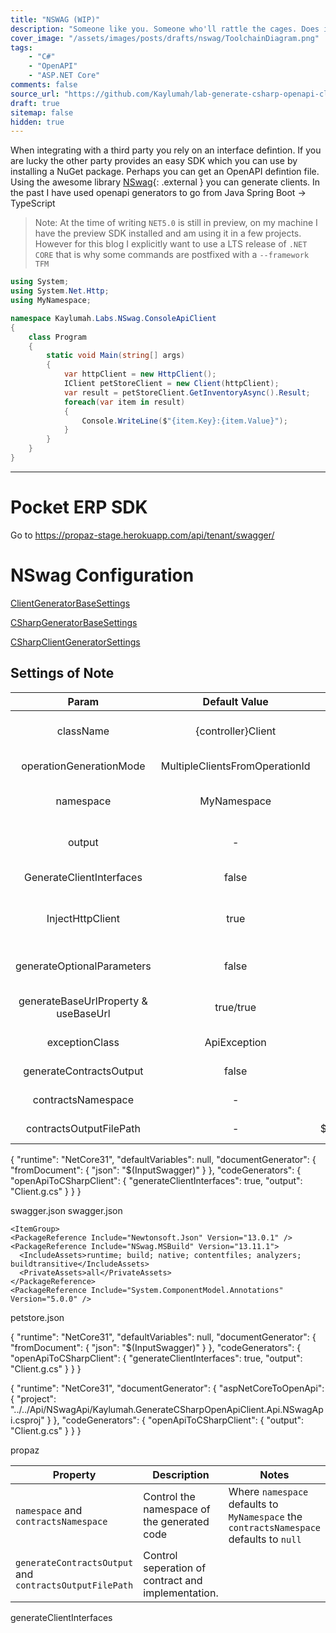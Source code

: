 ```yaml
---
title: "NSWAG (WIP)"
description: "Someone like you. Someone who'll rattle the cages. Does it come in black? Bruce Wayne, eccentric billionaire. Hero can be anyone. Even a man knowing something as simple and reassuring as putting a coat around a young boy shoulders to let him know the world hadn't ended."
cover_image: "/assets/images/posts/drafts/nswag/ToolchainDiagram.png"
tags:
    - "C#" 
    - "OpenAPI"
    - "ASP.NET Core"
comments: false
source_url: "https://github.com/Kaylumah/lab-generate-csharp-openapi-client-using-nswag"
draft: true
sitemap: false
hidden: true
---
```


When integrating with a third party you rely on an interface defintion. If you are lucky the other party provides an easy SDK which you can use by installing a NuGet package. 
Perhaps you can get an OpenAPI defintion file. Using the awesome library [NSwag](https://github.com/RicoSuter/NSwag){: .external } you can generate clients.
In the past I have used openapi generators to go from Java Spring Boot -> TypeScript


> Note: At the time of writing `NET5.0` is still in preview, on my machine I have the preview SDK installed and am using it in a few projects. However for this blog I explicitly want to use a LTS release of `.NET CORE` that is why some commands are postfixed with a `--framework TFM` 



```cs
using System;
using System.Net.Http;
using MyNamespace;

namespace Kaylumah.Labs.NSwag.ConsoleApiClient
{
    class Program
    {
        static void Main(string[] args)
        {
            var httpClient = new HttpClient();
            IClient petStoreClient = new Client(httpClient);
            var result = petStoreClient.GetInventoryAsync().Result;
            foreach(var item in result)
            {
                Console.WriteLine($"{item.Key}:{item.Value}");
            }
        }
    }
}
```

---

# Pocket ERP SDK

Go to https://propaz-stage.herokuapp.com/api/tenant/swagger/

# NSwag Configuration

[ClientGeneratorBaseSettings](https://github.com/RicoSuter/NSwag/wiki/ClientGeneratorBaseSettings)

[CSharpGeneratorBaseSettings](https://github.com/RicoSuter/NSwag/wiki/CSharpGeneratorBaseSettings)

[CSharpClientGeneratorSettings](https://github.com/RicoSuter/NSwag/wiki/CSharpClientGeneratorSettings)

## Settings of Note

| Param | Default Value | Our Value | Reason |
| :-: | :-: | :-: | :-: |
| className | {controller}Client | $(ClientName)Client | Use name of the client as defined in csproj |
| operationGenerationMode | MultipleClientsFromOperationId | SingleClientFromOperationId | we want a single client. |
| namespace | MyNamespace | $(ClientNamespace) | Pass correct namespace from csproj |
| output | - | $(GeneratedClientFile) | Set the correct value for output from csproj |
| GenerateClientInterfaces | false | true | Hide API behind interface |
| InjectHttpClient | true | true | Constructor with HttpClient, which allows us to use HttpClientFactory. |
| generateOptionalParameters | false | true | One operation including CancellationToken. |
| generateBaseUrlProperty & useBaseUrl | true/true | false/false | we want to set based on IConfiguration |
| exceptionClass | ApiException | $(ClientName)ApiException | Custom exception per ERP |
| generateContractsOutput | false | true | split contract and client definition |
| contractsNamespace | - | $(ClientNamespace) | split contract and client definition |
| contractsOutputFilePath | - | $(GeneratedClientContractsFile) | split contract and client definition|






{
    "runtime": "NetCore31",
    "defaultVariables": null,
    "documentGenerator": {
        "fromDocument": {
            "json": "$(InputSwagger)"
        }
    },
    "codeGenerators": {
        "openApiToCSharpClient": {
            "generateClientInterfaces": true,
            "output": "Client.g.cs"
        }
    }
}







  <Target Name="GenerateNSwagClient" BeforeTargets="PrepareForBuild">
    <PropertyGroup>
      <InputSwagger>swagger.json</InputSwagger>
    </PropertyGroup>
    <Exec Command="dotnet swagger tofile --output swagger.json ../MyApi/bin/Debug/net5.0/MyApi.dll v1" />
    <Exec Command="$(NSwagExe_Core31) run nswag.json /variables:InputSwagger=$(InputSwagger),Configuration=$(Configuration)" />
  </Target>


   <Target Name="NSwag" BeforeTargets="PrepareForBuild">
    <PropertyGroup>
      <InputSwagger>swagger.json</InputSwagger>
    </PropertyGroup>
    <Exec Command="dotnet swagger tofile --output $(InputSwagger) ../Api/bin/Debug/netcoreapp3.1/Api.dll v1" />
    <Exec Command="$(NSwagExe_Core31) run nswag.json /variables:InputSwagger=$(InputSwagger),Configuration=$(Configuration)" />
  </Target>



    <ItemGroup>
    <PackageReference Include="Newtonsoft.Json" Version="13.0.1" />
    <PackageReference Include="NSwag.MSBuild" Version="13.11.1">
      <IncludeAssets>runtime; build; native; contentfiles; analyzers; buildtransitive</IncludeAssets>
      <PrivateAssets>all</PrivateAssets>
    </PackageReference>
    <PackageReference Include="System.ComponentModel.Annotations" Version="5.0.0" />
  </ItemGroup>

  <Target Name="NSwag" BeforeTargets="PrepareForBuild">
    <PropertyGroup>
      <InputSwagger>petstore.json</InputSwagger>
    </PropertyGroup>
    <Exec Command="$(NSwagExe_Core31) run nswag.json /variables:InputSwagger=$(InputSwagger),Configuration=$(Configuration)" />
  </Target>





{
    "runtime": "NetCore31",
    "defaultVariables": null,
    "documentGenerator": {
        "fromDocument": {
            "json": "$(InputSwagger)"
        }
    },
    "codeGenerators": {
        "openApiToCSharpClient": {
            "generateClientInterfaces": true,
            "output": "Client.g.cs"
        }
    }
}

{
    "runtime": "NetCore31",
    "documentGenerator": {
        "aspNetCoreToOpenApi": {
            "project": "../../Api/NSwagApi/Kaylumah.GenerateCSharpOpenApiClient.Api.NSwagApi.csproj"
        }
    },
    "codeGenerators": {
        "openApiToCSharpClient": {
            "output": "Client.g.cs"
        }
    }
}

propaz






| Property | Description | Notes |
| - | - | - |
| `namespace` and `contractsNamespace` | Control the namespace of the generated code | Where `namespace` defaults to `MyNamespace` the `contractsNamespace` defaults to `null` |
| `generateContractsOutput` and `contractsOutputFilePath` | Control seperation of contract and implementation. | |

generateClientInterfaces

